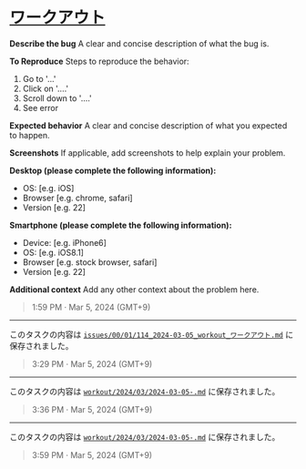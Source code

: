 # [ワークアウト](https://github.com/noraworld/github-actions-sandbox/issues/114)
**Describe the bug**
A clear and concise description of what the bug is.

**To Reproduce**
Steps to reproduce the behavior:
1. Go to '...'
2. Click on '....'
3. Scroll down to '....'
4. See error

**Expected behavior**
A clear and concise description of what you expected to happen.

**Screenshots**
If applicable, add screenshots to help explain your problem.

**Desktop (please complete the following information):**
 - OS: [e.g. iOS]
 - Browser [e.g. chrome, safari]
 - Version [e.g. 22]

**Smartphone (please complete the following information):**
 - Device: [e.g. iPhone6]
 - OS: [e.g. iOS8.1]
 - Browser [e.g. stock browser, safari]
 - Version [e.g. 22]

**Additional context**
Add any other context about the problem here.


> 1:59 PM · Mar 5, 2024 (GMT+9)

---

このタスクの内容は [`issues/00/01/114_2024-03-05_workout_ワークアウト.md`](https://github.com/noraworld/github-actions-sandbox/blob/main/issues/00/01/114_2024-03-05_workout_ワークアウト.md) に保存されました。

> 3:29 PM · Mar 5, 2024 (GMT+9)

---

このタスクの内容は [`workout/2024/03/2024-03-05-.md`](https://github.com/noraworld/github-actions-sandbox/blob/main/workout/2024/03/2024-03-05-.md) に保存されました。

> 3:36 PM · Mar 5, 2024 (GMT+9)

---

このタスクの内容は [`workout/2024/03/2024-03-05-.md`](https://github.com/noraworld/github-actions-sandbox/blob/main/workout/2024/03/2024-03-05-.md) に保存されました。

> 3:59 PM · Mar 5, 2024 (GMT+9)
